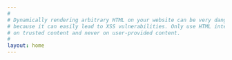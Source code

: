 ```yaml
---
# 
# Dynamically rendering arbitrary HTML on your website can be very dangerous 
# because it can easily lead to XSS vulnerabilities. Only use HTML interpolation 
# on trusted content and never on user-provided content.
# 
layout: home
---
```

